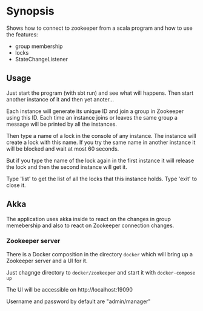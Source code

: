 # Synopsis

Shows how to connect to zookeeper from a scala program and how to use the features:

- group membership
- locks
- StateChangeListener

## Usage

Just start the program (with sbt run) and see what will happens. Then start another instance of it and then yet anoter...

Each instance will generate its unique ID and join a group in Zookeeper using this ID.
Each time an instance joins or leaves the same group a message will be printed by all the instances.

Then type a name of a lock in the console of any instance. The instance will create a lock with this name.
If you try the same name in another instance it will be blocked and wait at most 60 seconds.

But if you type the name of the lock again in the first instance it will release the lock and then the second instance will get it.

Type 'list' to get the list of all the locks that this instance holds.
Type 'exit' to close it.

## Akka

The application uses akka inside to react on the changes in group memebership and also to react on Zookeeper connection changes.

### Zookeeper server

There is a Docker composition in the directory `docker` which will bring up a Zookeeper server and a UI for it.

Just chagnge directory to `docker/zookeeper` and start it with `docker-compose up`

The UI will be accessible on http://localhost:19090

Username and password by default are "admin/manager"

